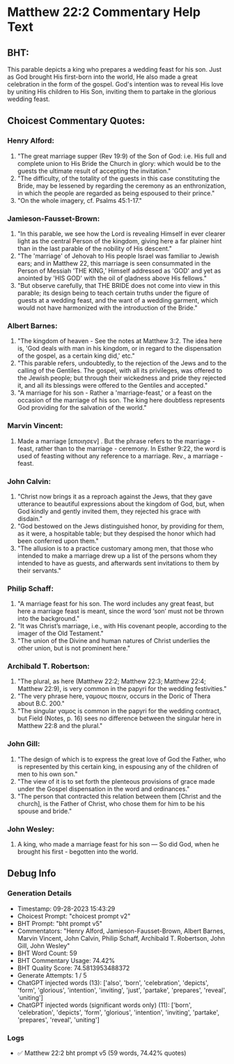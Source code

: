 # Matthew 22:2 Commentary Help Text

## BHT:
This parable depicts a king who prepares a wedding feast for his son. Just as God brought His first-born into the world, He also made a great celebration in the form of the gospel. God's intention was to reveal His love by uniting His children to His Son, inviting them to partake in the glorious wedding feast.

## Choicest Commentary Quotes:
### Henry Alford:
1. "The great marriage supper (Rev 19:9) of the Son of God: i.e. His full and complete union to His Bride the Church in glory: which would be to the guests the ultimate result of accepting the invitation." 
2. "The difficulty, of the totality of the guests in this case constituting the Bride, may be lessened by regarding the ceremony as an enthronization, in which the people are regarded as being espoused to their prince."
3. "On the whole imagery, cf. Psalms 45:1-17."

### Jamieson-Fausset-Brown:
1. "In this parable, we see how the Lord is revealing Himself in ever clearer light as the central Person of the kingdom, giving here a far plainer hint than in the last parable of the nobility of His descent."
2. "The 'marriage' of Jehovah to His people Israel was familiar to Jewish ears; and in Matthew 22, this marriage is seen consummated in the Person of Messiah 'THE KING,' Himself addressed as 'GOD' and yet as anointed by 'HIS GOD' with the oil of gladness above His fellows."
3. "But observe carefully, that THE BRIDE does not come into view in this parable; its design being to teach certain truths under the figure of guests at a wedding feast, and the want of a wedding garment, which would not have harmonized with the introduction of the Bride."

### Albert Barnes:
1. "The kingdom of heaven - See the notes at Matthew 3:2. The idea here is, 'God deals with man in his kingdom, or in regard to the dispensation of the gospel, as a certain king did,' etc."
2. "This parable refers, undoubtedly, to the rejection of the Jews and to the calling of the Gentiles. The gospel, with all its privileges, was offered to the Jewish people; but through their wickedness and pride they rejected it, and all its blessings were offered to the Gentiles and accepted."
3. "A marriage for his son - Rather a 'marriage-feast,' or a feast on the occasion of the marriage of his son. The king here doubtless represents God providing for the salvation of the world."

### Marvin Vincent:
1. Made a marriage [εποιησεν] . But the phrase refers to the marriage - feast, rather than to the marriage - ceremony. In Esther 9:22, the word is used of feasting without any reference to a marriage. Rev., a marriage - feast.

### John Calvin:
1. "Christ now brings it as a reproach against the Jews, that they gave utterance to beautiful expressions about the kingdom of God, but, when God kindly and gently invited them, they rejected his grace with disdain."
2. "God bestowed on the Jews distinguished honor, by providing for them, as it were, a hospitable table; but they despised the honor which had been conferred upon them."
3. "The allusion is to a practice customary among men, that those who intended to make a marriage drew up a list of the persons whom they intended to have as guests, and afterwards sent invitations to them by their servants."

### Philip Schaff:
1. "A marriage feast for his son. The word includes any great feast, but here a marriage feast is meant, since the word ‘son’ must not be thrown into the background."
2. "It was Christ’s marriage, i.e., with His covenant people, according to the imager of the Old Testament."
3. "The union of the Divine and human natures of Christ underlies the other union, but is not prominent here."

### Archibald T. Robertson:
1. "The plural, as here (Matthew 22:2; Matthew 22:3; Matthew 22:4; Matthew 22:9), is very common in the papyri for the wedding festivities." 
2. "The very phrase here, γαμους ποιειν, occurs in the Doric of Thera about B.C. 200." 
3. "The singular γαμος is common in the papyri for the wedding contract, but Field (Notes, p. 16) sees no difference between the singular here in Matthew 22:8 and the plural."

### John Gill:
1. "The design of which is to express the great love of God the Father, who is represented by this certain king, in espousing any of the children of men to his own son."
2. "The view of it is to set forth the plenteous provisions of grace made under the Gospel dispensation in the word and ordinances."
3. "The person that contracted this relation between them [Christ and the church], is the Father of Christ, who chose them for him to be his spouse and bride."

### John Wesley:
1. A king, who made a marriage feast for his son — So did God, when he brought his first - begotten into the world.


## Debug Info
### Generation Details
- Timestamp: 09-28-2023 15:43:29
- Choicest Prompt: "choicest prompt v2"
- BHT Prompt: "bht prompt v5"
- Commentators: "Henry Alford, Jamieson-Fausset-Brown, Albert Barnes, Marvin Vincent, John Calvin, Philip Schaff, Archibald T. Robertson, John Gill, John Wesley"
- BHT Word Count: 59
- BHT Commentary Usage: 74.42%
- BHT Quality Score: 74.5813953488372
- Generate Attempts: 1 / 5
- ChatGPT injected words (13):
	['also', 'born', 'celebration', 'depicts', 'form', 'glorious', 'intention', 'inviting', 'just', 'partake', 'prepares', 'reveal', 'uniting']
- ChatGPT injected words (significant words only) (11):
	['born', 'celebration', 'depicts', 'form', 'glorious', 'intention', 'inviting', 'partake', 'prepares', 'reveal', 'uniting']

### Logs
- ✅ Matthew 22:2 bht prompt v5 (59 words, 74.42% quotes)
